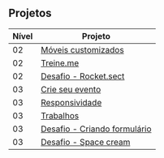 ## Projetos

| Nível | Projeto                                                                                                              |
| ----- | -------------------------------------------------------------------------------------------------------------------- |
| 02    | [Móveis customizados](https://ovictorlelis.dev/explorer-rocketseat/nivel02/01-moveis-customizados/)                  |
| 02    | [Treine.me](https://ovictorlelis.dev/explorer-rocketseat/nivel02/02-treine-me/)                                      |
| 02    | [Desafio - Rocket.sect](https://ovictorlelis.dev/explorer-rocketseat/nivel02/desafio/01-explorer-rocket-sect/)       |
| 03    | [Crie seu evento](https://ovictorlelis.dev/explorer-rocketseat/nivel03/01-crie-seu-evento/)                          |
| 03    | [Responsividade](https://ovictorlelis.dev/explorer-rocketseat/nivel03/02-responsividade/)                            |
| 03    | [Trabalhos](https://ovictorlelis.dev/explorer-rocketseat/nivel03/03-trabalhos/)                                      |
| 03    | [Desafio - Criando formulário](https://ovictorlelis.dev/explorer-rocketseat/nivel03/desafio/01-criando-formularios/) |
| 03    | [Desafio - Space cream](https://ovictorlelis.dev/explorer-rocketseat/nivel03/desafio/02-space-cream/)                |
